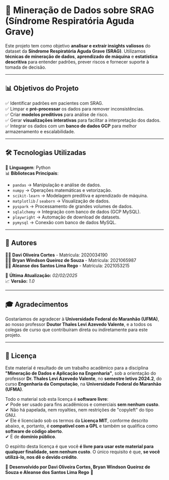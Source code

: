 # 🏥 Mineração de Dados sobre SRAG (Síndrome Respiratória Aguda Grave)

Este projeto tem como objetivo **analisar e extrair insights valiosos** do dataset da **Síndrome Respiratória Aguda Grave (SRAG)**. Utilizamos **técnicas de mineração de dados**, **aprendizado de máquina** e **estatística descritiva** para entender padrões, prever riscos e fornecer suporte à tomada de decisão.

---

## **📊 Objetivos do Projeto**
✅ Identificar padrões em pacientes com SRAG.  
✅ Limpar e **pré-processar** os dados para remover inconsistências.  
✅ Criar **modelos preditivos** para análise de risco.  
✅ Gerar **visualizações interativas** para facilitar a interpretação dos dados.  
✅ Integrar os dados com um **banco de dados GCP** para melhor armazenamento e escalabilidade.  

---

## **🛠️ Tecnologias Utilizadas**
🚀 **Linguagem**: Python  
📊 **Bibliotecas Principais**:
- `pandas` → Manipulação e análise de dados.
- `numpy` → Operações matemáticas e vetorização.
- `scikit-learn` → Modelagem preditiva e aprendizado de máquina.
- `matplotlib` / `seaborn` → Visualização de dados.
- `pyspark` → Processamento de grandes volumes de dados.
- `sqlalchemy` → Integração com banco de dados (GCP MySQL).
- `playwright` → Automação de download de datasets.
- `pymysql` → Conexão com banco de dados MySQL.

---

## **💂 Autores**
👨‍💻 **Davi Oliveira Cortes** - Matrícula: 2020034190  
👨‍💻 **Bryan Windson Queiroz de Souza** - Matrícula: 2021065987  
👨‍💻 **Aleanse dos Santos Lima Rego** - Matrícula: 2021053215  

📅 **Última Atualização:** *02/02/2025*  
📈 **Versão:** *1.0*  

---

## **🎓 Agradecimentos**
Gostaríamos de agradecer à **Universidade Federal do Maranhão (UFMA)**, ao nosso professor **Doutor Thales Levi Azevedo Valente**, e a todos os colegas de curso que contribuíram direta ou indiretamente para este projeto.

---

## **📃 Licença**
Este material é resultado de um trabalho acadêmico para a disciplina **"Mineração de Dados e Aplicação na Engenharia"**, sob a orientação do professor **Dr. Thales Levi Azevedo Valente**, no **semestre letivo 2024.2**, do curso **Engenharia da Computação**, na **Universidade Federal do Maranhão (UFMA)**.

Todo o material sob esta licença é **software livre**:  
✔ Pode ser usado para fins acadêmicos e comerciais **sem nenhum custo**.  
✔ Não há papelada, nem royalties, nem restrições de "copyleft" do tipo GNU.  
✔ Ele é licenciado sob os termos da **Licença MIT**, conforme descrito abaixo, e, portanto, é **compatível com a GPL** e também se qualifica como **software de código aberto**.  
✔ É de **domínio público**.

O espírito desta licença é que você **é livre para usar este material para qualquer finalidade, sem nenhum custo**. O único requisito é que, **se você utilizá-lo, nos dê o devido crédito**.  


📌 **Desenvolvido por Davi Oliveira Cortes, Bryan Windson Queiroz de Souza e Aleanse dos Santos Lima Rego** 🚀

